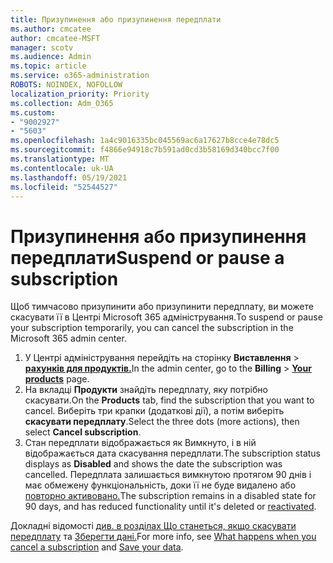 ```yaml
---
title: Призупинення або призупинення передплати
ms.author: cmcatee
author: cmcatee-MSFT
manager: scotv
ms.audience: Admin
ms.topic: article
ms.service: o365-administration
ROBOTS: NOINDEX, NOFOLLOW
localization_priority: Priority
ms.collection: Adm_O365
ms.custom:
- "9002927"
- "5603"
ms.openlocfilehash: 1a4c9016335bc045569ac6a17627b8cce4e78dc5
ms.sourcegitcommit: f4866e94918c7b591ad0cd3b58169d340bcc7f00
ms.translationtype: MT
ms.contentlocale: uk-UA
ms.lasthandoff: 05/19/2021
ms.locfileid: "52544527"
---
```

# <a name="suspend-or-pause-a-subscription"></a><span data-ttu-id="4d523-102">Призупинення або призупинення передплати</span><span class="sxs-lookup"><span data-stu-id="4d523-102">Suspend or pause a subscription</span></span>

<span data-ttu-id="4d523-103">Щоб тимчасово призупинити або призупинити передплату, ви можете скасувати її в Центрі Microsoft 365 адміністрування.</span><span class="sxs-lookup"><span data-stu-id="4d523-103">To suspend or pause your subscription temporarily, you can cancel the subscription in the Microsoft 365 admin center.</span></span>

1. <span data-ttu-id="4d523-104">У Центрі адміністрування перейдіть на сторінку **Виставлення**  >  **[рахунків для продуктів.](https://go.microsoft.com/fwlink/p/?linkid=842054)**</span><span class="sxs-lookup"><span data-stu-id="4d523-104">In the admin center, go to the **Billing** > **[Your products](https://go.microsoft.com/fwlink/p/?linkid=842054)** page.</span></span>
2. <span data-ttu-id="4d523-105">На вкладці **Продукти** знайдіть передплату, яку потрібно скасувати.</span><span class="sxs-lookup"><span data-stu-id="4d523-105">On the **Products** tab, find the subscription that you want to cancel.</span></span> <span data-ttu-id="4d523-106">Виберіть три крапки (додаткові дії), а потім виберіть **скасувати передплату**.</span><span class="sxs-lookup"><span data-stu-id="4d523-106">Select the three dots (more actions), then select **Cancel subscription**.</span></span>
3. <span data-ttu-id="4d523-107">Стан передплати відображається  як Вимкнуто, і в ній відображається дата скасування передплати.</span><span class="sxs-lookup"><span data-stu-id="4d523-107">The subscription status displays as **Disabled** and shows the date the subscription was cancelled.</span></span> <span data-ttu-id="4d523-108">Передплата залишається вимкнутою протягом 90 днів і має обмежену функціональність, доки її не буде видалено або [повторно активовано.](/microsoft-365/commerce/subscriptions/reactivate-your-subscription)</span><span class="sxs-lookup"><span data-stu-id="4d523-108">The subscription remains in a disabled state for 90 days, and has reduced functionality until it's deleted or [reactivated](/microsoft-365/commerce/subscriptions/reactivate-your-subscription).</span></span>

<span data-ttu-id="4d523-109">Докладні відомості [див. в розділах Що станеться, якщо скасувати передплату](/microsoft-365/commerce/subscriptions/cancel-your-subscription#what-happens-when-you-cancel-a-subscription) та [Зберегти дані.](/microsoft-365/commerce/subscriptions/cancel-your-subscription#save-your-data)</span><span class="sxs-lookup"><span data-stu-id="4d523-109">For more info, see [What happens when you cancel a subscription](/microsoft-365/commerce/subscriptions/cancel-your-subscription#what-happens-when-you-cancel-a-subscription) and [Save your data](/microsoft-365/commerce/subscriptions/cancel-your-subscription#save-your-data).</span></span>
